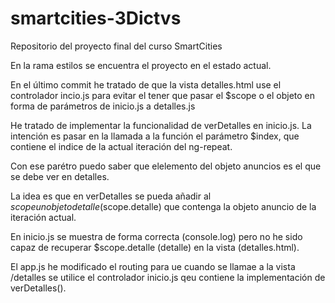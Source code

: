 # smartcities-3Dictvs
Repositorio del proyecto final del curso SmartCities

En la rama estilos se encuentra el proyecto en el estado actual.

En el último commit he tratado de que la vista detalles.html use el controlador incio.js para evitar el tener que pasar el $scope o el objeto en forma de parámetros de inicio.js a detalles.js

He tratado de implementar la funcionalidad de verDetalles en inicio.js. La intención es pasar en la llamada a la función el parámetro $index, que contiene el indice de la actual iteración del ng-repeat.

Con ese parétro puedo saber que elelemento del objeto anuncios es el que se debe ver en detalles.

La idea es que en verDetalles se pueda añadir al $scope un objeto detalle ($scope.detalle) que contenga la objeto anuncio de la iteración actual.

En inicio.js se muestra de forma correcta (console.log) pero no he sido capaz de recuperar $scope.detalle (detalle) en la vista (detalles.html).

El app.js he modificado el routing para ue cuando se llamae a la vista /detalles se utilice el controlador inicio.js qeu contiene la implementación de verDetalles(). 